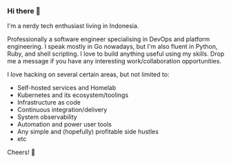 ### Hi there 👋

I'm a nerdy tech enthusiast living in Indonesia. 

Professionally a software engineer specialising in DevOps and platform engineering. I speak mostly in Go nowadays, but I'm also fluent in Python, Ruby, and shell scripting. I love to build anything useful using my skills. Drop me a message if you have any interesting work/collaboration opportunities.

I love hacking on several certain areas, but not limited to:

- Self-hosted services and Homelab
- Kubernetes and its ecosystem/toolings
- Infrastructure as code
- Continuous integration/delivery
- System observability
- Automation and power user tools
- Any simple and (hopefully) profitable side hustles 
- etc

Cheers! 🍻
